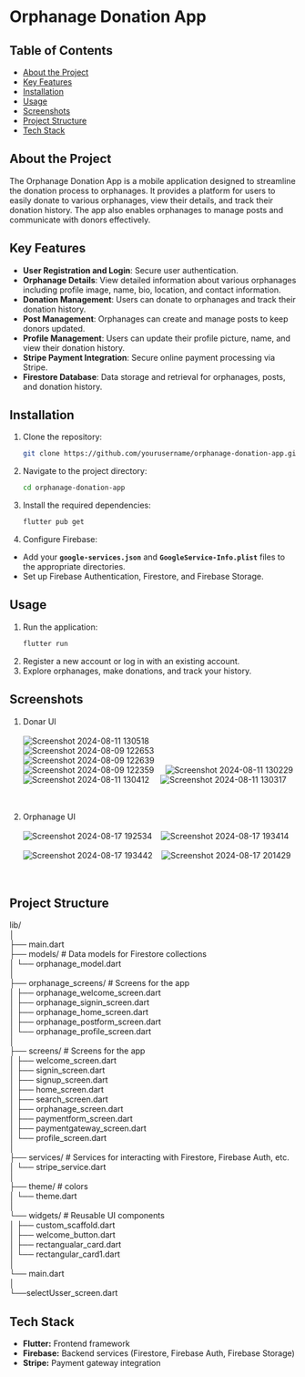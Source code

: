 # Orphanage Donation App


## Table of Contents

- [About the Project](#about-the-project)
- [Key Features](#key-features)
- [Installation](#installation)
- [Usage](#usage)
- [Screenshots](#screenshots)
- [Project Structure](#project-structure)
- [Tech Stack](#tech-stack)

## About the Project

The Orphanage Donation App is a mobile application designed to streamline the donation process to orphanages. It provides a platform for users to easily donate to various orphanages, view their details, and track their donation history. The app also enables orphanages to manage posts and communicate with donors effectively.

## Key Features

- **User Registration and Login**: Secure user authentication.
- **Orphanage Details**: View detailed information about various orphanages including profile image, name, bio, location, and contact information.
- **Donation Management**: Users can donate to orphanages and track their donation history.
- **Post Management**: Orphanages can create and manage posts to keep donors updated.
- **Profile Management**: Users can update their profile picture, name, and view their donation history.
- **Stripe Payment Integration**: Secure online payment processing via Stripe.
- **Firestore Database**: Data storage and retrieval for orphanages, posts, and donation history.

## Installation

1. Clone the repository:
   ```bash
   git clone https://github.com/yourusername/orphanage-donation-app.git

2. Navigate to the project directory:
   ```bash
   cd orphanage-donation-app

3. Install the required dependencies:
   ```bash
   flutter pub get

4. Configure Firebase:
- Add your **`google-services.json`** and **`GoogleService-Info.plist`** files to the appropriate directories.
- Set up Firebase Authentication, Firestore, and Firebase Storage.

## Usage

1. Run the application:
   ```bash
   flutter run

2. Register a new account or log in with an existing account.
3. Explore orphanages, make donations, and track your history.

## Screenshots

1. Donar UI <br><br>
![Screenshot 2024-08-11 130518](https://github.com/user-attachments/assets/19d9b380-41c6-4a08-a07b-39f13db67ddb) <br>
![Screenshot 2024-08-09 122653](https://github.com/user-attachments/assets/b6dbea89-82cf-459f-a5ed-864f45263505) &nbsp;&nbsp;&nbsp;
![Screenshot 2024-08-09 122639](https://github.com/user-attachments/assets/769335a9-b11b-45e7-93df-43542c927474) <br>
![Screenshot 2024-08-09 122359](https://github.com/user-attachments/assets/39572e47-40fa-4bab-a3dc-977636a1f5ec) &nbsp;&nbsp;&nbsp;
![Screenshot 2024-08-11 130229](https://github.com/user-attachments/assets/acfd1f37-b2d9-4162-9ba3-3ae6bb777099) <br>
![Screenshot 2024-08-11 130412](https://github.com/user-attachments/assets/111d07fc-f583-48a4-825b-15999b73b246) &nbsp;&nbsp;&nbsp;
![Screenshot 2024-08-11 130317](https://github.com/user-attachments/assets/db2a6509-26eb-47d4-afac-f2828607bb6c) <br><br><br>

2. Orphanage UI <br><br>
![Screenshot 2024-08-17 192534](https://github.com/user-attachments/assets/56f3838b-578a-4557-b1b6-9221de385855)&nbsp;&nbsp;&nbsp;
![Screenshot 2024-08-17 193414](https://github.com/user-attachments/assets/0409fc1a-f6d0-4882-b1a5-886cdecaac30)<br><br>
![Screenshot 2024-08-17 193442](https://github.com/user-attachments/assets/990517ab-fbf4-465b-bd5b-d6ee8b17b7f8)&nbsp;&nbsp;&nbsp;
![Screenshot 2024-08-17 201429](https://github.com/user-attachments/assets/76c14bd7-e818-4f48-b2f6-c40b4ebcf62e) <br><br><br>


## Project Structure

lib/<br>
│<br>
├── main.dart<br>
├── models/                        # Data models for Firestore collections<br>
│   └── orphanage_model.dart<br>
│<br>
├── orphanage_screens/                       # Screens for the app<br>
│   ├── orphanage_welcome_screen.dart<br> 
│   ├── orphanage_signin_screen.dart<br>
│   ├── orphanage_home_screen.dart<br>
│   ├── orphanage_postform_screen.dart<br>
│   └── orphanage_profile_screen.dart<br>
│<br>
├── screens/                       # Screens for the app<br>
│   ├── welcome_screen.dart<br>
│   ├── signin_screen.dart<br>
│   ├── signup_screen.dart<br>
│   ├── home_screen.dart<br>
│   ├── search_screen.dart<br>
│   ├── orphanage_screen.dart<br>
│   ├── paymentform_screen.dart<br>
│   ├── paymentgateway_screen.dart<br>
│   └── profile_screen.dart<br>
│<br>
├── services/                      # Services for interacting with Firestore, Firebase Auth, etc. <br>
│   └── stripe_service.dart<br>
│<br>
├── theme/                         # colors <br> 
│   └── theme.dart<br>
│<br>
└── widgets/                       # Reusable UI components<br>
│   ├── custom_scaffold.dart  
│   ├── welcome_button.dart<br>
│   ├── rectangualar_card.dart<br>
│   └── rectangular_card1.dart<br>
│<br>
└── main.dart <br>
│<br>
└──selectUsser_screen.dart <br>


## Tech Stack

- **Flutter:** Frontend framework 
- **Firebase:** Backend services (Firestore, Firebase Auth, Firebase Storage) 
- **Stripe:** Payment gateway integration 
